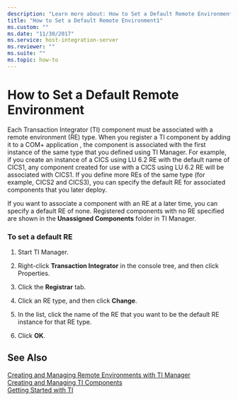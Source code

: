 ```yaml
---
description: "Learn more about: How to Set a Default Remote Environment"
title: "How to Set a Default Remote Environment1"
ms.custom: ""
ms.date: "11/30/2017"
ms.service: host-integration-server
ms.reviewer: ""
ms.suite: ""
ms.topic: how-to
---
```

# How to Set a Default Remote Environment
Each Transaction Integrator (TI) component must be associated with a remote environment (RE) type. When you register a TI component by adding it to a COM+ application , the component is associated with the first instance of the same type that you defined using TI Manager. For example, if you create an instance of a CICS using LU 6.2 RE with the default name of CICS1, any component created for use with a CICS using LU 6.2 RE will be associated with CICS1. If you define more REs of the same type (for example, CICS2 and CICS3), you can specify the default RE for associated components that you later deploy.  
  
 If you want to associate a component with an RE at a later time, you can specify a default RE of none. Registered components with no RE specified are shown in the **Unassigned Components** folder in TI Manager.  
  
### To set a default RE  
  
1.  Start TI Manager.  
  
2.  Right-click **Transaction Integrator** in the console tree, and then click Properties.  
  
3.  Click the **Registrar** tab.  
  
4.  Click an RE type, and then click **Change**.  
  
5.  In the list, click the name of the RE that you want to be the default RE instance for that RE type.  
  
6.  Click **OK**.  
  
## See Also  
 [Creating and Managing Remote Environments with TI Manager](../core/creating-and-managing-remote-environments-with-ti-manager1.md)   
 [Creating and Managing TI Components](../core/creating-and-managing-ti-components2.md)   
 [Getting Started with TI](../core/getting-started-with-ti1.md)
